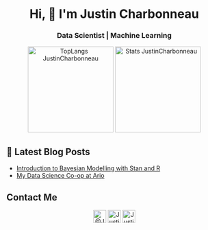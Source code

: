 <h1 align="center">Hi, 👋 I'm Justin Charbonneau</h1>

<h3 align="center">Data Scientist | Machine Learning</h3>

<p align="center">
<img height="200" src="https://github-readme-stats.vercel.app/api/top-langs/?username=JustinCharbonneau&hide=javascript,html" alt="TopLangs JustinCharbonneau" />
<img height="200" src="https://github-readme-stats.vercel.app/api?username=JustinCharbonneau&show_icons=true" alt="Stats JustinCharbonneau" />
</p>

## 📕 Latest Blog Posts  
- [Introduction to Bayesian Modelling with Stan and R](https://medium.com/@jchar217/introduction-to-bayesian-modelling-with-stan-and-r-57d042eadeb7)
- [My Data Science Co-op at Ario](https://www.arioplatform.com/blog/doing-data-science-as-a-co-op-at-ario)

## Contact Me  
<p align="center">
<a href="https://medium.com/@jchar217" target="blank"><img align="center" src="https://cdn.jsdelivr.net/npm/simple-icons@3.0.1/icons/medium.svg" alt="@JustinCharbonneau" height="30" width="30" /></a>
<a href="https://linkedin.com/in/charbonneaujustin" target="blank"><img align="center" src="https://cdn.jsdelivr.net/npm/simple-icons@3.0.1/icons/linkedin.svg" alt="JustinCharbonneau" height="30" width="30" /></a>
<a href="https://kaggle.com/jchar217" target="blank"><img align="center" src="https://cdn.jsdelivr.net/npm/simple-icons@3.0.1/icons/kaggle.svg" alt="JustinCharbonneau" height="30" width="30" /></a>
</p>
